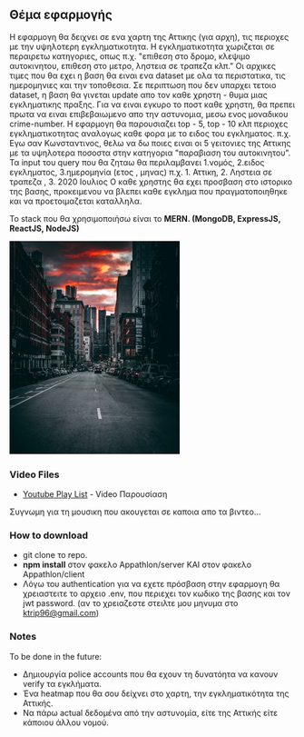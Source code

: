 

## Θέμα εφαρμογής

 Η εφαρμογη θα δειχνει σε ενα χαρτη της Αττικης (για αρχη), τις περιοχες με την υψηλοτερη εγκληματικοτητα. 
 Η εγκληματικοτητα χωριζεται σε περαιρετω κατηγοριες, οπως π.χ. "επιθεση στο δρομο, κλεψιμο αυτοκινητου, επιθεση στο μετρο, ληστεια σε τραπεζα κλπ." Οι αρχικες τιμες που θα εχει η βαση θα ειναι ενα dataset με ολα τα περιστατικα, τις ημερομηνιες και την τοποθεσια. Σε περιπτωση που δεν υπαρχει τετοιο dataset, η βαση θα γινεται update απο τον καθε χρηστη - θυμα μιας εγκληματικης πραξης. Για να ειναι εγκυρο το ποστ καθε χρηστη, θα πρεπει πρωτα να ειναι επιβεβαιωμενο απο την αστυνομια, μεσω ενος μοναδικου crime-number. Η εφαρμογη θα παρουσιαζει top - 5, top - 10 κλπ περιοχες εγκληματικοτητας αναλογως καθε φορα με το ειδος του εγκληματος. π.χ. Εγω σαν Κωνσταντινος, θελω να δω ποιες ειναι οι 5 γειτονιες της Αττικης με τα υψηλοτερα ποσοστα στην κατηγορια "παραβιαση του αυτοκινητου". Τα input του query που θα ζηταω θα περιλαμβανει 1.νομός, 2.ειδος εγκληματος, 3.ημερομηνία (ετος , μηνας) π.χ. 1. Αττικη, 2. Ληστεια σε τραπεζα , 3. 2020 Ιουλιος Ο καθε χρηστης θα εχει προσβαση στο ιστορικο της βασης, προκειμενου να βλεπει καθε εγκλημα που πραγματοποιηθηκε και να προετοιμαζεται καταλληλα.

 Το stack που θα χρησιμοποιήσω είναι το **MERN. (MongoDB, ExpressJS, ReactJS, NodeJS)** 


![](/client/src/images/main2.jpg)

### Video Files

* [Youtube Play List](https://www.youtube.com/playlist?list=PLu8lBkk4QBulLsWgs-U48LTd6de623vJ9&fbclid=IwAR2bU3Cb5FrdEGOgK-JcwBeUvxYV8yP_fDwpnHcqWbBkLbylBPVGYQEAz6E) - Video Παρουσίαση 

Συγνωμη για τη μουσικη που ακουγεται σε καποια απο τα βιντεο... 


### How to download 

- git clone το repo.
- **npm install** στον φακελο Appathlon/server ΚΑΙ στον φακελο Appathlon/client
- Λόγω του authentication για να εχετε πρόσβαση στην εφαρμογη θα χρειαστειτε το αρχειο .env, που περιεχει τον κωδικο της βασης και τον jwt password.
(αν το χρειαζεστε στειλτε μου μηνυμα στο ktrip96@gmail.com)



### Notes

To be done in the future:
- Δημιουργία police accounts που θα εχουν τη δυνατόητα να κανουν verify τα εγκλήματα.
- Ένα heatmap που θα σου δείχνει στο χαρτη, την εγκληματικότητα της Αττικής.
- Να πάρω actual δεδομένα από την αστυνομία, είτε της Αττικής είτε κάποιου άλλου νομού.

